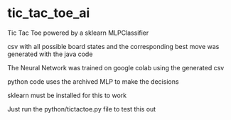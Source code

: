 # tic_tac_toe_ai
Tic Tac Toe powered by a sklearn MLPClassifier

csv with all possible board states and the corresponding best move was generated with the java code

The Neural Network was trained on google colab using the generated csv

python code uses the archived MLP to make the decisions

sklearn must be installed for this to work

Just run the python/tictactoe.py file to test this out
